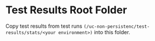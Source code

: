 # Test Results Root Folder 
Copy test results from test runs `(/uc-non-persistenc/test-results/stats/<your environment>)` into this folder. 
